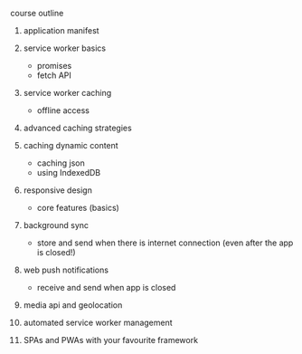 course outline

1. application manifest

2. service worker basics
	- promises
	- fetch API

3. service worker caching
	- offline access

4. advanced caching strategies

5. caching dynamic content
	- caching json
	- using IndexedDB

6. responsive design
	- core features (basics)

7. background sync
	- store and send when there is internet connection (even after the app is closed!)

8. web push notifications
	- receive and send when app is closed

9. media api and geolocation

10. automated service worker management

11. SPAs and PWAs with your favourite framework